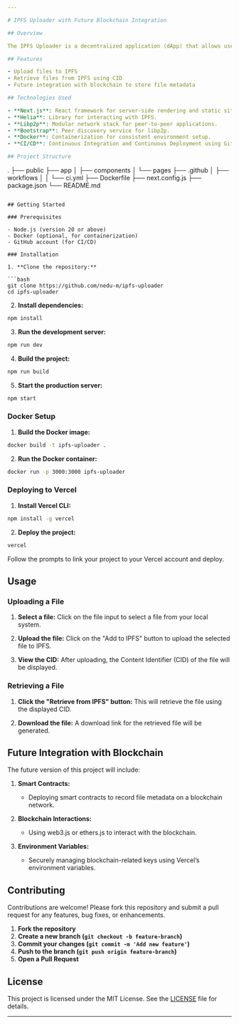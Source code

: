 ```yaml
---

# IPFS Uploader with Future Blockchain Integration

## Overview

The IPFS Uploader is a decentralized application (dApp) that allows users to upload files to the InterPlanetary File System (IPFS) and retrieve them using their unique Content Identifier (CID). This project is built using Next.js and Helia, providing a robust interface for file management on the IPFS network. Future updates will integrate blockchain technology to record file metadata on a smart contract, enhancing the security and traceability of the uploaded files.

## Features

- Upload files to IPFS
- Retrieve files from IPFS using CID
- Future integration with blockchain to store file metadata

## Technologies Used

- **Next.js**: React framework for server-side rendering and static site generation.
- **Helia**: Library for interacting with IPFS.
- **Libp2p**: Modular network stack for peer-to-peer applications.
- **Bootstrap**: Peer discovery service for libp2p.
- **Docker**: Containerization for consistent environment setup.
- **CI/CD**: Continuous Integration and Continuous Deployment using GitHub Actions.

## Project Structure

```
.
├── public
├── app
│   ├── components
│   └── pages
├── .github
│   ├── workflows
│   │   └── ci.yml
├── Dockerfile
├── next.config.js
├── package.json
└── README.md
```

## Getting Started

### Prerequisites

- Node.js (version 20 or above)
- Docker (optional, for containerization)
- GitHub account (for CI/CD)

### Installation

1. **Clone the repository:**

```bash
git clone https://github.com/nedu-m/ipfs-uploader
cd ipfs-uploader
```

2. **Install dependencies:**

```bash
npm install
```

3. **Run the development server:**

```bash
npm run dev
```

4. **Build the project:**

```bash
npm run build
```

5. **Start the production server:**

```bash
npm start
```

### Docker Setup

1. **Build the Docker image:**

```bash
docker build -t ipfs-uploader .
```

2. **Run the Docker container:**

```bash
docker run -p 3000:3000 ipfs-uploader
```

### Deploying to Vercel

1. **Install Vercel CLI:**

```bash
npm install -g vercel
```

2. **Deploy the project:**

```bash
vercel
```

Follow the prompts to link your project to your Vercel account and deploy.

## Usage

### Uploading a File

1. **Select a file:**
   Click on the file input to select a file from your local system.

2. **Upload the file:**
   Click on the "Add to IPFS" button to upload the selected file to IPFS.

3. **View the CID:**
   After uploading, the Content Identifier (CID) of the file will be displayed.

### Retrieving a File

1. **Click the "Retrieve from IPFS" button:**
   This will retrieve the file using the displayed CID.

2. **Download the file:**
   A download link for the retrieved file will be generated.

## Future Integration with Blockchain

The future version of this project will include:

1. **Smart Contracts:**
   - Deploying smart contracts to record file metadata on a blockchain network.

2. **Blockchain Interactions:**
   - Using web3.js or ethers.js to interact with the blockchain.

3. **Environment Variables:**
   - Securely managing blockchain-related keys using Vercel’s environment variables.

## Contributing

Contributions are welcome! Please fork this repository and submit a pull request for any features, bug fixes, or enhancements.

1. **Fork the repository**
2. **Create a new branch (`git checkout -b feature-branch`)**
3. **Commit your changes (`git commit -m 'Add new feature'`)**
4. **Push to the branch (`git push origin feature-branch`)**
5. **Open a Pull Request**

## License

This project is licensed under the MIT License. See the [LICENSE](LICENSE) file for details.

---
```

